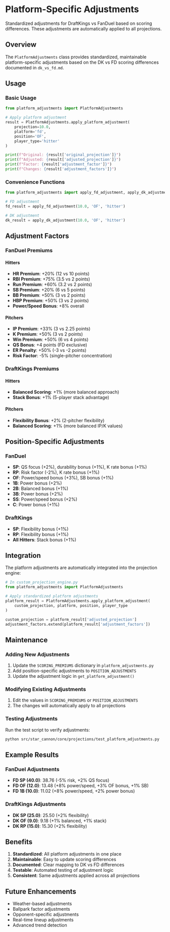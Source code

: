 # Platform-Specific Adjustments

Standardized adjustments for DraftKings vs FanDuel based on scoring differences. These adjustments are automatically applied to all projections.

## Overview

The `PlatformAdjustments` class provides standardized, maintainable platform-specific adjustments based on the DK vs FD scoring differences documented in `dk_vs_fd.md`.

## Usage

### Basic Usage

```python
from platform_adjustments import PlatformAdjustments

# Apply platform adjustment
result = PlatformAdjustments.apply_platform_adjustment(
    projection=10.0,
    platform='fd',
    position='OF',
    player_type='hitter'
)

print(f"Original: {result['original_projection']}")
print(f"Adjusted: {result['adjusted_projection']}")
print(f"Factor: {result['adjustment_factor']}")
print(f"Changes: {result['adjustment_factors']}")
```

### Convenience Functions

```python
from platform_adjustments import apply_fd_adjustment, apply_dk_adjustment

# FD adjustment
fd_result = apply_fd_adjustment(10.0, 'OF', 'hitter')

# DK adjustment
dk_result = apply_dk_adjustment(10.0, 'OF', 'hitter')
```

## Adjustment Factors

### FanDuel Premiums

#### Hitters
- **HR Premium**: +20% (12 vs 10 points)
- **RBI Premium**: +75% (3.5 vs 2 points)
- **Run Premium**: +60% (3.2 vs 2 points)
- **SB Premium**: +20% (6 vs 5 points)
- **BB Premium**: +50% (3 vs 2 points)
- **HBP Premium**: +50% (3 vs 2 points)
- **Power/Speed Bonus**: +8% overall

#### Pitchers
- **IP Premium**: +33% (3 vs 2.25 points)
- **K Premium**: +50% (3 vs 2 points)
- **Win Premium**: +50% (6 vs 4 points)
- **QS Bonus**: +4 points (FD exclusive)
- **ER Penalty**: +50% (-3 vs -2 points)
- **Risk Factor**: -5% (single-pitcher concentration)

### DraftKings Premiums

#### Hitters
- **Balanced Scoring**: +1% (more balanced approach)
- **Stack Bonus**: +1% (5-player stack advantage)

#### Pitchers
- **Flexibility Bonus**: +2% (2-pitcher flexibility)
- **Balanced Scoring**: +1% (more balanced IP/K values)

## Position-Specific Adjustments

### FanDuel
- **SP**: QS focus (+2%), durability bonus (+1%), K rate bonus (+1%)
- **RP**: Risk factor (-2%), K rate bonus (+1%)
- **OF**: Power/speed bonus (+3%), SB bonus (+1%)
- **1B**: Power bonus (+2%)
- **2B**: Balanced bonus (+1%)
- **3B**: Power bonus (+2%)
- **SS**: Power/speed bonus (+2%)
- **C**: Power bonus (+1%)

### DraftKings
- **SP**: Flexibility bonus (+1%)
- **RP**: Flexibility bonus (+1%)
- **All Hitters**: Stack bonus (+1%)

## Integration

The platform adjustments are automatically integrated into the projection engine:

```python
# In custom_projection_engine.py
from platform_adjustments import PlatformAdjustments

# Apply standardized platform adjustments
platform_result = PlatformAdjustments.apply_platform_adjustment(
    custom_projection, platform, position, player_type
)

custom_projection = platform_result['adjusted_projection']
adjustment_factors.extend(platform_result['adjustment_factors'])
```

## Maintenance

### Adding New Adjustments

1. Update the `SCORING_PREMIUMS` dictionary in `platform_adjustments.py`
2. Add position-specific adjustments to `POSITION_ADJUSTMENTS`
3. Update the adjustment logic in `get_platform_adjustment()`

### Modifying Existing Adjustments

1. Edit the values in `SCORING_PREMIUMS` or `POSITION_ADJUSTMENTS`
2. The changes will automatically apply to all projections

### Testing Adjustments

Run the test script to verify adjustments:

```bash
python src/star_cannon/core/projections/test_platform_adjustments.py
```

## Example Results

### FanDuel Adjustments
- **FD SP (40.0)**: 38.76 (-5% risk, +2% QS focus)
- **FD OF (12.0)**: 13.48 (+8% power/speed, +3% OF bonus, +1% SB)
- **FD 1B (10.0)**: 11.02 (+8% power/speed, +2% power bonus)

### DraftKings Adjustments
- **DK SP (25.0)**: 25.50 (+2% flexibility)
- **DK OF (9.0)**: 9.18 (+1% balanced, +1% stack)
- **DK RP (15.0)**: 15.30 (+2% flexibility)

## Benefits

1. **Standardized**: All platform adjustments in one place
2. **Maintainable**: Easy to update scoring differences
3. **Documented**: Clear mapping to DK vs FD differences
4. **Testable**: Automated testing of adjustment logic
5. **Consistent**: Same adjustments applied across all projections

## Future Enhancements

- Weather-based adjustments
- Ballpark factor adjustments
- Opponent-specific adjustments
- Real-time lineup adjustments
- Advanced trend detection 